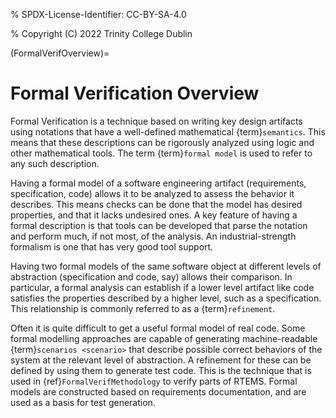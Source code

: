 % SPDX-License-Identifier: CC-BY-SA-4.0

% Copyright (C) 2022 Trinity College Dublin

(FormalVerifOverview)=

# Formal Verification Overview

Formal Verification is a technique based on writing key design artifacts using
notations that have a well-defined mathematical {term}`semantics`. This means
that these descriptions can be rigorously analyzed using logic and other
mathematical tools. The term {term}`formal model` is used to refer to any such
description.

Having a formal model of a software engineering artifact (requirements,
specification, code) allows it to be analyzed to assess the behavior it
describes. This means checks can be done that the model has desired properties,
and that it lacks undesired ones. A key feature of having a formal description
is that tools can be developed that parse the notation and perform much,
if not most, of the analysis. An industrial-strength formalism is one that has
very good tool support.

Having two formal models of the same software object at different levels
of abstraction (specification and code, say) allows their comparison. In
particular, a formal analysis can establish if a lower level artifact like
code satisfies the properties described by a higher level,
such as a specification. This relationship is commonly referred to as a
{term}`refinement`.

Often it is quite difficult to get a useful formal model of real code. Some
formal modelling approaches are capable of generating machine-readable
{term}`scenarios <scenario>` that describe possible correct behaviors of the
system at the relevant level of abstraction. A refinement for these can be
defined by using them to generate test code.
This is the technique that is used in {ref}`FormalVerifMethodology` to
verify parts of RTEMS. Formal models are constructed based on requirements
documentation, and are used as a basis for test generation.
